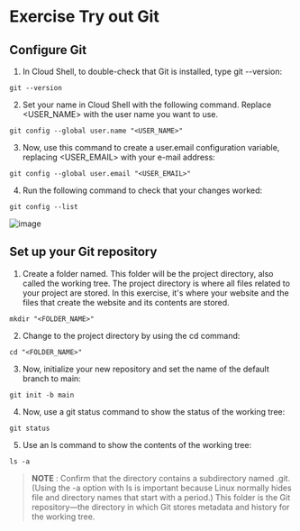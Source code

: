 # Exercise Try out Git

## Configure Git
1. In Cloud Shell, to double-check that Git is installed, type git --version:
```
git --version
```

2. Set your name in Cloud Shell with the following command. Replace <USER_NAME> with the user name you want to use.
```
git config --global user.name "<USER_NAME>"
```

3. Now, use this command to create a user.email configuration variable, replacing <USER_EMAIL> with your e-mail address:
```
git config --global user.email "<USER_EMAIL>"
```

4. Run the following command to check that your changes worked:
```
git config --list
```

![image](https://github.com/user-attachments/assets/2754affc-4a41-476e-a259-d052f504020c)

## Set up your Git repository
1. Create a folder named. This folder will be the project directory, also called the working tree. The project directory is where all files related to your project are stored. In this exercise, it's where your website and the files that create the website and its contents are stored.
```
mkdir "<FOLDER_NAME>"
```

2. Change to the project directory by using the cd command:
```
cd "<FOLDER_NAME>"
```

3. Now, initialize your new repository and set the name of the default branch to main:
```
git init -b main
```

4. Now, use a git status command to show the status of the working tree:
```
git status
```

5. Use an ls command to show the contents of the working tree:
```
ls -a
```
> **NOTE** : 
> Confirm that the directory contains a subdirectory named .git. (Using the -a option with ls is important because Linux normally hides file and directory names that start with a period.) This folder is the Git repository—the directory in which Git stores metadata and history for the working tree.
